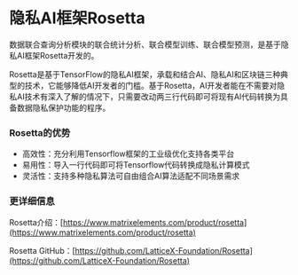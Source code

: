 # 隐私AI框架Rosetta

数据联合查询分析模块的联合统计分析、联合模型训练、联合模型预测，是基于隐私AI框架Rosetta开发的。

Rosetta是基于TensorFlow的隐私AI框架，承载和结合AI、隐私AI和区块链三种典型的技术，它能够降低AI开发者的门槛。基于Rosetta，AI开发者能在不需要对隐私AI技术有深入了解的情况下，只需要改动两三行代码即可将现有AI代码转换为具备数据隐私保护功能的程序。

### Rosetta的优势

+ 高效性：充分利用Tensorflow框架的工业级优化支持各类平台
+ 易用性：导入一行代码即可将Tensorflow代码转换成隐私计算模式
+ 灵活性：支持多种隐私算法可自由组合AI算法适配不同场景需求

### 更详细信息

Rosetta介绍：[https://www.matrixelements.com/product/rosetta](https://www.matrixelements.com/product/rosetta)

Rosetta GitHub：[https://github.com/LatticeX-Foundation/Rosetta](https://github.com/LatticeX-Foundation/Rosetta)

